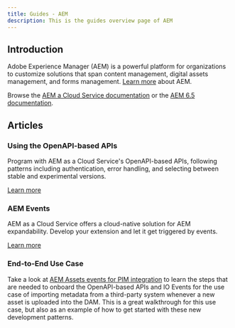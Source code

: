 ```yaml
---
title: Guides - AEM
description: This is the guides overview page of AEM 
---
```


## Introduction

Adobe Experience Manager (AEM) is a powerful platform for organizations to customize solutions that span content management, digital assets management, and forms management. [Learn more](https://business.adobe.com/products/experience-manager/adobe-experience-manager.html) about AEM.

Browse the [AEM a Cloud Service documentation](https://experienceleague.adobe.com/docs/experience-manager-cloud-service/content/home.html) or the [AEM 6.5 documentation](https://experienceleague.adobe.com/docs/experience-manager-65.html).

## Articles

### Using the OpenAPI-based APIs

Program with AEM as a Cloud Service's OpenAPI-based APIs, following patterns including authentication, error handling, and selecting between stable and experimental versions.

[Learn more](/src/pages/guides/how-to/index.md)

### AEM Events

AEM as a Cloud Service offers a cloud-native solution for AEM expandability. Develop your extension and let it get triggered by events.

[Learn more](/src/pages/guides/events/index.md)

### End-to-End Use Case

Take a look at [AEM Assets events for PIM integration](https://experienceleague.adobe.com/en/docs/experience-manager-learn/cloud-service/aem-eventing/examples/assets-pim-integration) to learn the steps that are needed to onboard the OpenAPI-based APIs and IO Events for the use case of importing metadata from a third-party system whenever a new asset is uploaded into the DAM. This is a great walkthrough for this use case, but also as an example of how to get started with these new development patterns.
